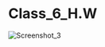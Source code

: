 # Class_6_H.W
![Screenshot_3](https://user-images.githubusercontent.com/56091516/133911620-ad8c7b30-3a3f-4813-937a-ac03515f84af.jpg)
